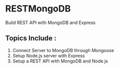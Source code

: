 # RESTMongoDB
Build REST API with MongoDB and Express


## Topics Include :
1. Connect Server to MongoDB through Mongoose
2. Setup Node.js server with Express
3. Setup a REST API with MongoDB and Node.js


